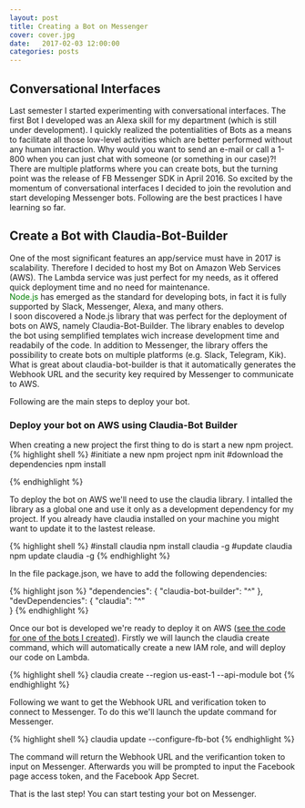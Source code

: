```yaml
---
layout: post
title: Creating a Bot on Messenger
cover: cover.jpg
date:   2017-02-03 12:00:00
categories: posts
---
```


## Conversational Interfaces
Last semester I started experimenting with conversational interfaces. The first Bot I developed was an Alexa skill for my department (which is still under development). I quickly realized the potentialities of Bots as a means to facilitate all those low-level activities which are better performed without any human interaction. Why would you want to send an e-mail or call a 1-800 when you can just chat with someone (or something in our case)?!  
There are multiple platforms where you can create bots, but the turning point was the release of FB Messenger SDK in April 2016. So excited by the momentum of conversational interfaces I decided to join the revolution and start developing Messenger bots. Following are the best practices I have learning so far.

## Create a Bot with Claudia-Bot-Builder
One of the most significant features an app/service must have in 2017 is scalability. Therefore I decided to host my Bot on Amazon Web Services (AWS). The Lambda service was just perfect for my needs, as it offered quick deployment time and no need for maintenance.  
<span style="color:green">Node.js</span> has emerged as the standard for developing bots, in fact it is fully supported by Slack, Messenger, Alexa, and many others.  
I soon discovered a Node.js library that was perfect for the deployment of bots on AWS, namely Claudia-Bot-Builder. The library enables to develop the bot using semplified templates wich increase development time and readabily of the code. In addition to Messenger, the library offers the possibility to create bots on multiple platforms (e.g. Slack, Telegram, Kik). What is great about claudia-bot-builder is that it automatically generates the Webhook URL and the security key required by Messenger to communicate to AWS.  

Following are the main steps to deploy your bot.

### Deploy your bot on AWS using Claudia-Bot Builder
When creating a new project the first thing to do is start a new npm project.
{% highlight shell %}
#initiate a new npm project
npm init
#download the dependencies
npm install

{% endhighlight %}

To deploy the bot on AWS we'll need to use the claudia library. I intalled the library as a global one and use it only as a development dependency for my project. If you already have claudia installed on your machine you might want to update it to the lastest release.

{% highlight shell %}
#install claudia
npm install claudia -g
#update claudia
npm update claudia -g
{% endhighlight %}  

In the file package.json, we have to add the following dependencies:

{% highlight json %}
 "dependencies": {
    "claudia-bot-builder": "^"
  },
  "devDependencies": {
    "claudia": "^"   
  }
{% endhighlight %}  

Once our bot is developed we're ready to deploy it on AWS ([see the code for one of the bots I created](https://github.com/zampolli75/berna_personalization_bot)). Firstly we will launch the claudia create command, which will automatically create a new IAM role, and will deploy our code on Lambda.  

{% highlight shell %}
claudia create --region us-east-1 --api-module bot
{% endhighlight %}

Following we want to get the Webhook URL and verification token to connect to Messenger. To do this we'll launch the update command for Messenger.

{% highlight shell %}
claudia update --configure-fb-bot
{% endhighlight %}

The command will return the Webhook URL and the verificantion token to input on Messenger. Afterwards you will be prompted to input the Facebook page access token, and the Facebook App Secret.  

That is the last step! You can start testing your bot on Messenger. 